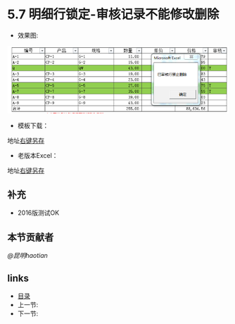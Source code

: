 # 5.7 明细行锁定-审核记录不能修改删除
- 效果图:

![](images/5.7.1.png?raw=true)

- 模板下载：

地址[右键另存](files/5.7.2.rar)

- 老版本Excel：

地址[右键另存](src/5.7.3.xls)

## 补充
* 2016版测试OK

## 本节贡献者
*@昆明haotian*

## links
  * [目录](<preface.md>)
  * 上一节: [](<05.6.md>)
  * 下一节: [](<05.8.md>)

